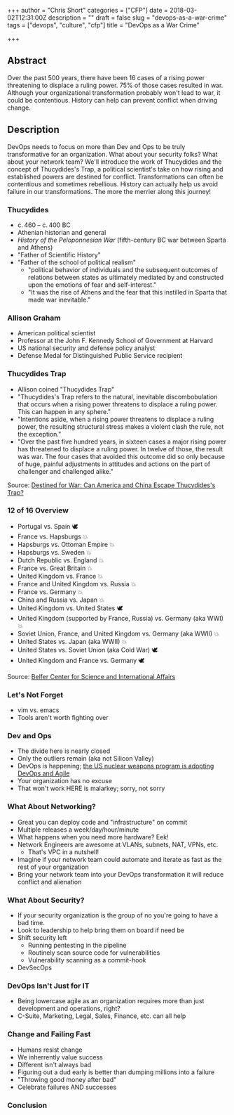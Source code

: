 +++
author = "Chris Short"
categories = ["CFP"]
date = 2018-03-02T12:31:00Z
description = ""
draft = false
slug = "devops-as-a-war-crime"
tags = ["devops", "culture", "cfp"]
title = "DevOps as a War Crime"

+++

## Abstract

Over the past 500 years, there have been 16 cases of a rising power threatening to displace a ruling power. 75% of those cases resulted in war. Although your organizational transformation probably won't lead to war, it could be contentious. History can help can prevent conflict when driving change.

## Description

DevOps needs to focus on more than Dev and Ops to be truly transformative for an organization. What about your security folks? What about your network team? We'll introduce the work of Thucydides and the concept of Thucydides's Trap, a political scientist's take on how rising and established powers are destined for conflict. Transformations can often be contentious and sometimes rebellious. History can actually help us avoid failure in our transformations. The more the merrier along this journey!

### Thucydides

* c. 460 – c. 400 BC
* Athenian historian and general
* *History of the Peloponnesian War* (fifth-century BC war between Sparta and Athens)
* "Father of Scientific History"
* "Father of the school of political realism"
    * "political behavior of individuals and the subsequent outcomes of relations between states as ultimately mediated by and constructed upon the emotions of fear and self-interest."
    * "It was the rise of Athens and the fear that this instilled in Sparta that made war inevitable."

### Allison Graham

* American political scientist
* Professor at the John F. Kennedy School of Government at Harvard
* US national security and defense policy analyst
* Defense Medal for Distinguished Public Service recipient

### Thucydides Trap

* Allison coined "Thucydides Trap"
* "Thucydides's Trap refers to the natural, inevitable discombobulation that occurs when a rising power threatens to displace a ruling power. This can happen in any sphere."
* "Intentions aside, when a rising power threatens to displace a ruling power, the resulting structural stress makes a violent clash the rule, not the exception."
* "Over the past five hundred years, in sixteen cases a major rising power has threatened to displace a ruling power. In twelve of those, the result was war. The four cases that avoided this outcome did so only because of huge, painful adjustments in attitudes and actions on the part of challenger and challenged alike."

Source: [Destined for War: Can America and China Escape Thucydides's Trap?](https://www.amazon.com/dp/B01IAS9FZY/)

### 12 of 16 Overview

* Portugal vs. Spain 🕊
* France vs. Hapsburgs 💥
* Hapsburgs vs. Ottoman Empire 💥
* Hapsburgs vs. Sweden 💥
* Dutch Republic vs. England 💥
* France vs. Great Britain 💥
* United Kingdom vs. France 💥
* France and United Kingdom vs. Russia 💥
* France vs. Germany 💥
* China and Russia vs. Japan 💥
* United Kingdom vs. United States 🕊
* United Kingdom (supported by France, Russia) vs. Germany (aka WWI) 💥
* Soviet Union, France, and United Kingdom vs. Germany (aka WWII) 💥
* United States vs. Japan  (aka WWII) 💥
* United States vs. Soviet Union (aka Cold War) 🕊
* United Kingdom and France vs. Germany 🕊

Source: [Belfer Center for Science and International Affairs](https://www.belfercenter.org/thucydides-trap/case-file)

### Let's Not Forget

* vim vs. emacs
* Tools aren't worth fighting over

### Dev and Ops

* The divide here is nearly closed
* Only the outliers remain (aka not Silicon Valley)
* DevOps is happening; [the US nuclear weapons program is adopting DevOps and Agile](https://www.fbo.gov/index?s=opportunity&mode=form&id=2482d620e399c5fd667a8e4d059cc9ec&tab=core&_cview=0)
* Your organization has no excuse
* That won't work HERE is malarkey; sorry, not sorry

### 

### What About Networking?

* Great you can deploy code and "infrastructure" on commit
* Multiple releases a week/day/hour/minute
* What happens when you need more hardware? Eek!
* Network Engineers are awesome at VLANs, subnets, NAT, VPNs, etc. 
    * That's VPC in a nutshell!
* Imagine if your network team could automate and iterate as fast as the rest of your organization
* Bring your network team into your DevOps transformation it will reduce conflict and alienation

### What About Security?

* If your security organization is the group of no you're going to have a bad time.
* Look to leadership to help bring them on board if need be
* Shift security left
    * Running pentesting in the pipeline
    * Routinely scan source code for vulnerabilities
    * Vulnerability scanning as a commit-hook
* DevSecOps

### DevOps Isn't Just for IT

* Being lowercase agile as an organization requires more than just development and operations, right?
* C-Suite, Marketing, Legal, Sales, Finance, etc. can all help

### Change and Failing Fast

* Humans resist change
* We inherrently value success
* Different isn't always bad
* Figuring out a dud early is better than dumping millions into a failure
* "Throwing good money after bad"
* Celebrate failures AND successes

### Conclusion

